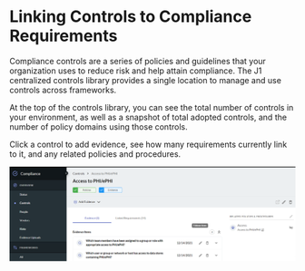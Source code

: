 # Linking Controls to Compliance Requirements

Compliance controls are a series of policies and guidelines that your 
organization uses to reduce risk and help attain compliance. The J1 centralized 
controls library provides a single location to manage and use controls across frameworks. 

At the top of the controls library, you can see the total number of controls in your 
environment, as well as a snapshot of total adopted controls, and the number of policy 
domains using those controls. 

Click a control to add evidence, see how many requirements currently link to it, and any 
related policies and procedures.


![](../../assets/compliance-control-detail.png)